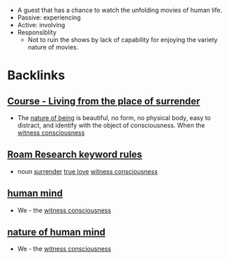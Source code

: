 - A guest that has a chance to watch the unfolding movies of human life.
- Passive: experiencing
- Active: involving
- Responsiblity
    - Not to ruin the shows by lack of capability for enjoying the variety nature of movies.

# Backlinks
## [Course - Living from the place of surrender](<Course - Living from the place of surrender.md>)
- The [nature of being](<nature of being.md>) is beautiful, no form, no physical body, easy to distract, and identify with the object of consciousness. When the [witness consciousness](<witness consciousness.md>)

## [Roam Research keyword rules](<Roam Research keyword rules.md>)
- noun [surrender](<surrender.md>) [true love](<true love.md>) [witness consciousness](<witness consciousness.md>)

## [human mind](<human mind.md>)
- We - the [witness consciousness](<witness consciousness.md>)

## [nature of human mind](<nature of human mind.md>)
- We - the [witness consciousness](<witness consciousness.md>)

